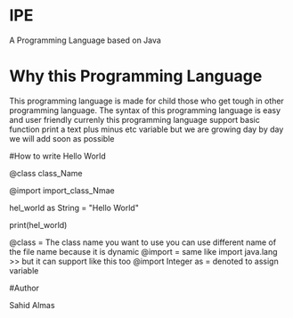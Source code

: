 # IPE
A Programming Language based on Java

# Why this Programming Language

This programming language is made for child those who get tough in other programming language. The syntax of this programming language is easy and user friendly currenly this programming language support basic function print a text plus minus etc variable but we are growing day by day we will add soon as possible

#How to write Hello World

@class class_Name

@import import_class_Nmae

hel_world as String = "Hello World"

print(hel_world)

@class =  The class name you want to use you can use different name of the file name because it is dynamic
@import = same like import java.lang >> but it can support like this too @import Integer
as = denoted to assign variable 

#Author 

Sahid <AndroidFire> Almas
